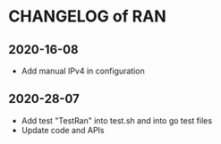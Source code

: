 # CHANGELOG of RAN

## 2020-16-08

* Add manual IPv4 in configuration

## 2020-28-07

* Add test "TestRan" into test.sh and into go test files
* Update code and APIs 
